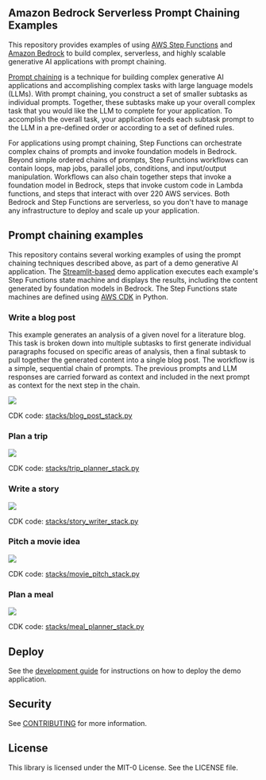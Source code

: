 ## Amazon Bedrock Serverless Prompt Chaining Examples

This repository provides examples of using [AWS Step Functions](https://aws.amazon.com/step-functions/)
and [Amazon Bedrock](https://aws.amazon.com/bedrock/) to build complex, serverless, and highly scalable
generative AI applications with prompt chaining.

[Prompt chaining](https://docs.anthropic.com/claude/docs/prompt-chaining) is a technique for
building complex generative AI applications and accomplishing complex tasks with large language models (LLMs).
With prompt chaining, you construct a set of smaller subtasks as individual prompts. Together, these subtasks
make up your overall complex task that you would like the LLM to complete for your application.
To accomplish the overall task, your application feeds each subtask prompt to the LLM in a pre-defined order or
according to a set of defined rules.

For applications using prompt chaining, Step Functions can orchestrate complex chains of prompts and invoke foundation models in Bedrock.
Beyond simple ordered chains of prompts, Step Functions workflows can contain loops, map jobs, parallel jobs,
conditions, and input/output manipulation. Workflows can also chain together steps that invoke a foundation model in Bedrock,
steps that invoke custom code in Lambda functions, and steps that interact with over 220 AWS services.
Both Bedrock and Step Functions are serverless, so you don't have to manage any infrastructure to deploy and scale up your application.

## Prompt chaining examples

This repository contains several working examples of using the prompt chaining techniques described above,
as part of a demo generative AI application. The [Streamlit-based](https://streamlit.io/) demo application
executes each example's Step Functions state machine and displays the results,
including the content generated by foundation models in Bedrock.
The Step Functions state machines are defined using [AWS CDK](https://aws.amazon.com/cdk/) in Python.

### Write a blog post

This example generates an analysis of a given novel for a literature blog.
This task is broken down into multiple subtasks to first generate individual paragraphs
focused on specific areas of analysis, then a final subtask to pull together the generated
content into a single blog post. The workflow is a simple, sequential chain of prompts.
The previous prompts and LLM responses are carried forward as context and included in
the next prompt as context for the next step in the chain.

![](/webapp/pages/workflow_images/blog_post.png)

CDK code: [stacks/blog_post_stack.py](stacks/blog_post_stack.py)

### Plan a trip

![](/webapp/pages/workflow_images/trip_planner.png)

CDK code: [stacks/trip_planner_stack.py](stacks/trip_planner_stack.py)

### Write a story

![](/webapp/pages/workflow_images/story_writer.png)

CDK code: [stacks/story_writer_stack.py](stacks/story_writer_stack.py)

### Pitch a movie idea

![](/webapp/pages/workflow_images/movie_pitch.png)

CDK code: [stacks/movie_pitch_stack.py](stacks/movie_pitch_stack.py)

### Plan a meal

![](/webapp/pages/workflow_images/meal_planner.png)

CDK code: [stacks/meal_planner_stack.py](stacks/meal_planner_stack.py)

## Deploy

See the [development guide](DEVELOP.md) for instructions on how to deploy the demo application.

## Security

See [CONTRIBUTING](CONTRIBUTING.md#security-issue-notifications) for more information.

## License

This library is licensed under the MIT-0 License. See the LICENSE file.
